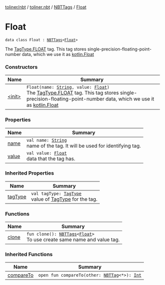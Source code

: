 [toliner/nbt](../../../index.md) / [toliner.nbt](../../index.md) / [NBTTags](../index.md) / [Float](./index.md)

# Float

`data class Float : `[`NBTTags`](../index.md)`<`[`Float`](https://kotlinlang.org/api/latest/jvm/stdlib/kotlin/-float/index.html)`>`

The [TagType.FLOAT](../../-tag-type/-f-l-o-a-t.md) tag.
This tag stores single-precision-floating-point-number data, which we use it as [kotlin.Float](https://kotlinlang.org/api/latest/jvm/stdlib/kotlin/-float/index.html)

### Constructors

| Name | Summary |
|---|---|
| [&lt;init&gt;](-init-.md) | `Float(name: `[`String`](https://kotlinlang.org/api/latest/jvm/stdlib/kotlin/-string/index.html)`, value: `[`Float`](https://kotlinlang.org/api/latest/jvm/stdlib/kotlin/-float/index.html)`)`<br>The [TagType.FLOAT](../../-tag-type/-f-l-o-a-t.md) tag. This tag stores single-precision-floating-point-number data, which we use it as [kotlin.Float](https://kotlinlang.org/api/latest/jvm/stdlib/kotlin/-float/index.html) |

### Properties

| Name | Summary |
|---|---|
| [name](name.md) | `val name: `[`String`](https://kotlinlang.org/api/latest/jvm/stdlib/kotlin/-string/index.html)<br>name of the tag. It will be used for identifying tag. |
| [value](value.md) | `val value: `[`Float`](https://kotlinlang.org/api/latest/jvm/stdlib/kotlin/-float/index.html)<br>data that the tag has. |

### Inherited Properties

| Name | Summary |
|---|---|
| [tagType](../tag-type.md) | `val tagType: `[`TagType`](../../-tag-type/index.md)<br>value of [TagType](../../-tag-type/index.md) for the tag. |

### Functions

| Name | Summary |
|---|---|
| [clone](clone.md) | `fun clone(): `[`NBTTags`](../index.md)`<`[`Float`](https://kotlinlang.org/api/latest/jvm/stdlib/kotlin/-float/index.html)`>`<br>To use create same name and value tag. |

### Inherited Functions

| Name | Summary |
|---|---|
| [compareTo](../compare-to.md) | `open fun compareTo(other: `[`NBTTag`](../../-n-b-t-tag/index.md)`<*>): `[`Int`](https://kotlinlang.org/api/latest/jvm/stdlib/kotlin/-int/index.html) |
